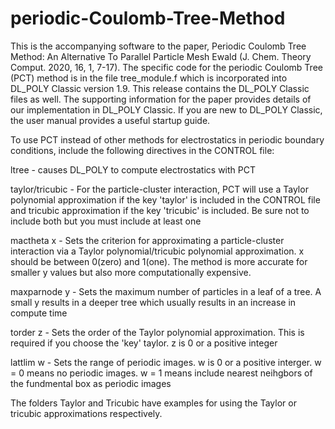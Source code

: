 # periodic-Coulomb-Tree-Method 
This is the accompanying software to the paper, Periodic Coulomb Tree Method: An Alternative To Parallel Particle Mesh Ewald (J. Chem. Theory Comput. 2020, 16, 1, 7-17). The specific code for the periodic Coulomb Tree (PCT) method is in the file tree_module.f which is incorporated into DL_POLY Classic
version 1.9. This release contains the DL_POLY Classic files as well. The supporting information for the paper provides details of our implementation in 
DL_POLY Classic. If you are new to DL_POLY Classic, the user manual provides a useful startup guide. 

To use PCT instead of other methods for electrostatics in periodic boundary conditions, include the following directives in the CONTROL file:

ltree           - causes DL_POLY to compute electrostatics with PCT

taylor/tricubic - For the particle-cluster interaction, PCT will use a Taylor polynomial approximation if the key 'taylor' is included in the CONTROL 
                  file and tricubic approximation if the key 'tricubic' is included. Be sure not to include both but you must include at least one  
                  
mactheta    x   - Sets the criterion for approximating a particle-cluster interaction via a Taylor polynomial/tricubic polynomial approximation. 
                  x should be between 0(zero) and 1(one). The method is more accurate for smaller y values but also more computationally expensive.
                  
maxparnode  y   - Sets the maximum number of particles in a leaf of a tree. A small y results in a deeper tree which usually results in an increase in 
                  compute time
                  
torder      z   - Sets the order of the Taylor polynomial approximation. This is required if you choose the 'key' taylor. z is 0 or a positive integer

lattlim     w   - Sets the range of periodic images. w is 0 or a positive interger. w = 0 means no periodic images. w = 1 means include nearest 
                  neihgbors of the fundmental box as periodic images
                 
The folders Taylor and Tricubic have examples for using the Taylor or tricubic approximations respectively.

                  
